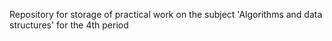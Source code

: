 Repository for storage of practical work on the subject 'Algorithms and data structures' for the 4th period
